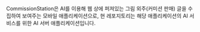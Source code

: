 CommissionStation은 AI를 이용해 웹 상에 퍼져있는 그림 외주(커미션 판매) 글을 수집하여 보여주는 모바일 애플리케이션으로,
현 레포지토리는 해당 애플리케이션의 AI 서비스를 위한 AI 서버 애플리케이션입니다.
